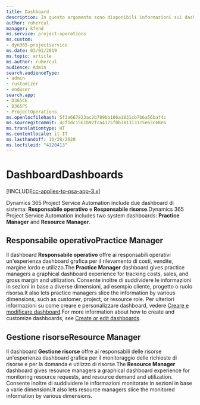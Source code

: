 ```yaml
---
title: Dashboard
description: In questo argomento sono disponibili informazioni sui dashboard di report inclusi in Dynamics 365 Project Service Automation.
author: ruhercul
manager: kfend
ms.service: project-operations
ms.custom:
- dyn365-projectservice
ms.date: 03/01/2019
ms.topic: article
ms.author: ruhercul
audience: Admin
search.audienceType:
- admin
- customizer
- enduser
search.app:
- D365CE
- D365PS
- ProjectOperations
ms.openlocfilehash: 5f3a667823ac2b789bb106a1831cb7b6a56baf4c
ms.sourcegitcommit: 4cf1dc1561b92fca4175f0b3813133c5e63ce8e6
ms.translationtype: HT
ms.contentlocale: it-IT
ms.lasthandoff: 10/28/2020
ms.locfileid: "4120413"
---
```

# <a name="dashboards"></a><span data-ttu-id="d308f-103">Dashboard</span><span class="sxs-lookup"><span data-stu-id="d308f-103">Dashboards</span></span>

[!INCLUDE[cc-applies-to-psa-app-3.x](../includes/cc-applies-to-psa-app-3x.md)]

<span data-ttu-id="d308f-104">Dynamics 365 Project Service Automation include due dashboard di sistema: **Responsabile operativo** e **Responsabile risorse**.</span><span class="sxs-lookup"><span data-stu-id="d308f-104">Dynamics 365 Project Service Automation includes two system dashboards: **Practice Manager** and **Resource Manager**.</span></span>

## <a name="practice-manager"></a><span data-ttu-id="d308f-105">Responsabile operativo</span><span class="sxs-lookup"><span data-stu-id="d308f-105">Practice Manager</span></span> 

<span data-ttu-id="d308f-106">Il dashboard **Responsabile operativo** offre ai responsabili operativi un'esperienza dashboard grafica per il rilevamento di costi, vendite, margine lordo e utilizzo.</span><span class="sxs-lookup"><span data-stu-id="d308f-106">The **Practice Manager** dashboard gives practice managers a graphical dashboard experience for tracking costs, sales, and gross margin and utilization.</span></span> <span data-ttu-id="d308f-107">Consente inoltre di suddividere le informazioni in sezioni in base a diverse dimensioni, ad esempio cliente, progetto o ruolo risorsa.</span><span class="sxs-lookup"><span data-stu-id="d308f-107">It also lets practice managers slice the information by various dimensions, such as customer, project, or resource role.</span></span> <span data-ttu-id="d308f-108">Per ulteriori informazioni su come creare e personalizzare dashboard, vedere [Creare e modificare dashboard](https://docs.microsoft.com/dynamics365/customerengagement/on-premises/customize/create-edit-dashboards).</span><span class="sxs-lookup"><span data-stu-id="d308f-108">For more information about how to create and customize dashboards, see [Create or edit dashboards](https://docs.microsoft.com/dynamics365/customerengagement/on-premises/customize/create-edit-dashboards).</span></span>

## <a name="resource-manager"></a><span data-ttu-id="d308f-109">Gestione risorse</span><span class="sxs-lookup"><span data-stu-id="d308f-109">Resource Manager</span></span> 

<span data-ttu-id="d308f-110">Il dashboard **Gestione risorse** offre ai responsabili delle risorse un'esperienza dashboard grafica per il monitoraggio delle richieste di risorse e per la domanda e utilizzo di risorse.</span><span class="sxs-lookup"><span data-stu-id="d308f-110">The **Resource Manager** dashboard gives resource managers a graphical dashboard experience for monitoring resource requests, and resource demand and utilization.</span></span> <span data-ttu-id="d308f-111">Consente inoltre di suddividere le informazioni monitorate in sezioni in base a varie dimensioni.</span><span class="sxs-lookup"><span data-stu-id="d308f-111">It also lets resource managers slice the monitored information by various dimensions.</span></span>
